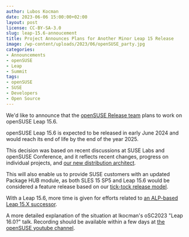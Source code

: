 ```yaml
---
author: Lubos Kocman
date: 2023-06-06 15:00:00+02:00
layout: post
license: CC-BY-SA-3.0
slug: leap-15.6-annoucement
title: Project Announces Plans for Another Minor Leap 15 Release
image: /wp-content/uploads/2023/06/openSUSE_party.jpg
categories:
- Announcements
- openSUSE
- Leap
- Summit
tags:
- openSUSE
- SUSE
- Developers
- Open Source
---
```


We'd like to announce that the [openSUSE Release team](https://en.opensuse.org/openSUSE:Release_team) plans to work on openSUSE Leap 15.6. 

openSUSE Leap 15.6 is expected to be released in early June 2024 and would reach its end of life by the end of the year 2025.

This decision was based on recent discussions at SUSE Labs and openSUSE Conference, and it reflects recent changes, progress on individual projects, and [our new distribution architect](https://lists.opensuse.org/archives/list/factory@lists.opensuse.org/thread/Y2UOB7TYMGL7TUTOWVELRN4VBRAVXPZI/). 

This will also enable us to provide SUSE customers with an updated Package HUB module, as both SLES 15 SP5 and Leap 15.6 would be considered a feature release based on our [tick-tock release model](https://en.wikipedia.org/wiki/Tick%E2%80%93tock_model).

With a Leap 15.6, more time is given for efforts related to [an ALP-based Leap 15.X successor](https://lists.opensuse.org/archives/list/factory@lists.opensuse.org/thread/NDFLLVILAIY5E5RFQ5FO4CCJR6LSL2LZ/).

A more detailed explanation of the situation at lkocman's oSC2023 "Leap 16.0?" talk. Recording should be available within a few days at [the openSUSE youtube channel](https://www.youtube.com/@openSUSE).
